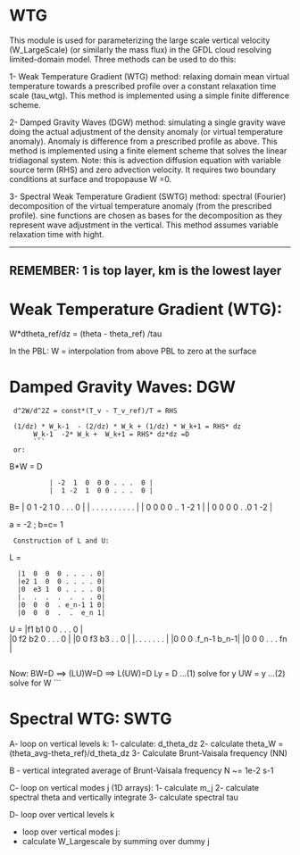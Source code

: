 # WTG

 This module is used for parameterizing the large scale vertical
 velocity (W_LargeScale) (or similarly the mass flux) in the GFDL cloud 
 resolving limited-domain model.
 Three methods can be used to do this:

 1- Weak Temperature Gradient (WTG) method: relaxing domain mean virtual
  temperature towards a prescribed profile over a  constant relaxation time
  scale (tau_wtg). This method is implemented using a simple finite difference
  scheme.

 2- Damped Gravity Waves (DGW) method: simulating a single gravity wave doing
  the actual adjustment of the density anomaly (or virtual temperature
  anomaly). Anomaly is difference from a prescribed profile as above. This
  method is implemented using a finite element scheme that solves the linear
  tridiagonal system. Note: this is advection diffusion equation with variable
  source term (RHS) and zero advection velocity. It requires two boundary
  conditions at surface and tropopause W =0.

 3- Spectral Weak Temperature Gradient (SWTG) method: spectral (Fourier)
  decomposition of the virtual temperature anomaly (from the prescribed profile).
  sine functions are chosen as bases for the decomposition as they represent
  wave adjustment in the vertical. This method assumes variable relaxation time
  with hight. 

 ---------------------------------------------------
 REMEMBER: 1 is top layer, km is the lowest layer    
---------------------------------------------------



# Weak Temperature Gradient (WTG): 

  W*dtheta_ref/dz  = (theta - theta_ref) /tau
 
  In the PBL:
  W = interpolation from above PBL to zero at the surface


# Damped Gravity Waves: DGW  

```
 d^2W/d^2Z = const*(T_v - T_v_ref)/T = RHS

 (1/dz) * W_k-1  - (2/dz) * W_k + (1/dz) * W_k+1 = RHS* dz
      W_k-1  -2* W_k +  W_k+1 = RHS* dz*dz =D
      ```
 or:
 ```
 B*W = D

              | -2  1  0  0 0 . . .  0 |
              |  1 -2  1  0 0 . . .  0 |
 B=           |  0  1 -2  1 0 . . .  0 |
              |  . . . . . .  . . . .  |
              |  0  0  0  0 .. 1 -2  1 |
              |  0  0  0  0 . .0  1 -2 |

 a = -2 ; b=c= 1
```
 Construction of L and U:
``` 
 L = 

      |1  0  0  0 . . . . 0|
      |e2 1  0  0 . . . . 0|
      |0  e3 1  0 . . . . 0|
      |.  .  .  .  .  . . 0|
      |0  0  0  . e_n-1 1 0| 
      |0  0  0  .  .  e_n 1|
 U =
       |f1  b1  0  0  . . .    0 |     
       |0   f2  b2  0  . . .   0 |
       |0   0   f3  b3  . .    0 |
       |.   .   .   .   . . .    |
       |0   0   0   .f_n-1  b_n-1|
       |0   0   0  . .  .    fn  |

```
```
 Now: BW=D  ==> (LU)W=D ==> L(UW)=D
      Ly = D ...(1) solve for y
      UW = y ...(2) solve for W
      ```


# Spectral WTG: SWTG         

 A- loop on vertical levels k:
 1- calculate: d_theta_dz 
 2- calculate theta_W = (theta_avg-theta_ref)/d_theta_dz
 3- Calculate Brunt-Vaisala frequency (NN)
 
 B - vertical integrated average of Brunt-Vaisala frequency N ~= 1e-2 s-1
 
 C- loop on vertical modes j (1D arrays):
 1- calculate m_j
 2- calculate spectral theta and vertically integrate
 3- calculate spectral tau

 D- loop over vertical levels k
  - loop over vertical modes j:
  - calculate W_Largescale by summing over dummy j


